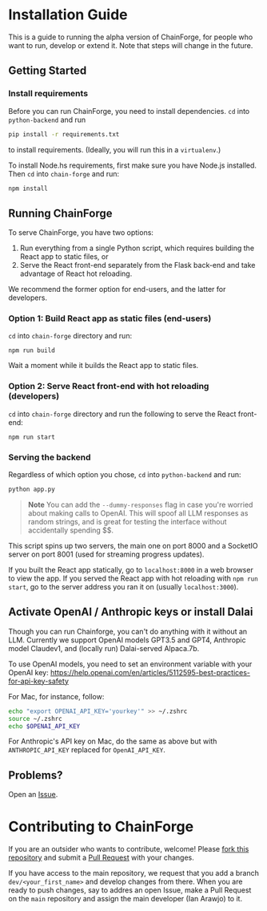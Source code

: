 # Installation Guide

This is a guide to running the alpha version of ChainForge, for people who want to run, develop or extend it. 
Note that steps will change in the future.

## Getting Started
### Install requirements
Before you can run ChainForge, you need to install dependencies. `cd` into `python-backend` and run

```bash
pip install -r requirements.txt
```

to install requirements. (Ideally, you will run this in a `virtualenv`.)

To install Node.hs requirements, first make sure you have Node.js installed. Then `cd` into `chain-forge` and run:

```bash
npm install
```

## Running ChainForge

To serve ChainForge, you have two options:
 1. Run everything from a single Python script, which requires building the React app to static files, or 
 2. Serve the React front-end separately from the Flask back-end and take advantage of React hot reloading. 

We recommend the former option for end-users, and the latter for developers.

### Option 1: Build React app as static files (end-users)

`cd` into `chain-forge` directory and run:

```
npm run build
```

Wait a moment while it builds the React app to static files. 

### Option 2: Serve React front-end with hot reloading (developers)

`cd` into `chain-forge` directory and run the following to serve the React front-end:

```
npm run start
```

### Serving the backend

Regardless of which option you chose, `cd` into `python-backend` and run:

```bash
python app.py 
```

> **Note**
> You can add the `--dummy-responses` flag in case you're worried about making calls to OpenAI. This will spoof all LLM responses as random strings, and is great for testing the interface without accidentally spending $$.

This script spins up two servers, the main one on port 8000 and a SocketIO server on port 8001 (used for streaming progress updates).

If you built the React app statically, go to `localhost:8000` in a web browser to view the app. 
If you served the React app with hot reloading with `npm run start`, go to the server address you ran it on (usually `localhost:3000`).

## Activate OpenAI / Anthropic keys or install Dalai

Though you can run Chainforge, you can't do anything with it without an LLM.
Currently we support OpenAI models GPT3.5 and GPT4, Anthropic model Claudev1, and (locally run) Dalai-served Alpaca.7b.

To use OpenAI models, you need to set an environment variable with your OpenAI key:
https://help.openai.com/en/articles/5112595-best-practices-for-api-key-safety

For Mac, for instance, follow:

```bash
echo "export OPENAI_API_KEY='yourkey'" >> ~/.zshrc
source ~/.zshrc
echo $OPENAI_API_KEY
```

For Anthropic's API key on Mac, do the same as above but with `ANTHROPIC_API_KEY` replaced for `OpenAI_API_KEY`. 

## Problems?

Open an [Issue](https://github.com/ianarawjo/ChainForge/issues).

# Contributing to ChainForge

If you are an outsider who wants to contribute, welcome! Please [fork this repository](https://docs.github.com/en/pull-requests/collaborating-with-pull-requests/proposing-changes-to-your-work-with-pull-requests/creating-a-pull-request-from-a-fork) and submit a [Pull Request](https://github.com/ianarawjo/ChainForge/pulls) with your changes.

If you have access to the main repository, we request that you add a branch `dev/<your_first_name>` and develop changes from there. When you are ready to push changes, say to addres an open Issue, make a Pull Request on the `main` repository and assign the main developer (Ian Arawjo) to it.
